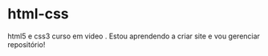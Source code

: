 # html-css
 html5 e css3 curso em video 
 .
Estou aprendendo a criar site e vou gerenciar repositório!